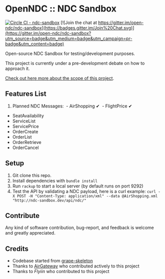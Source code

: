 # OpenNDC :: NDC Sandbox

[![Circle CI - ndc-sandbox](https://circleci.com/gh/open-ndc/ndc-sandbox/tree/master.svg?style=shield)](https://circleci.com/gh/open-ndc/ndc-sandbox)
[![Join the chat at https://gitter.im/open-ndc/ndc-sandbox](https://badges.gitter.im/Join%20Chat.svg)](https://gitter.im/open-ndc/ndc-sandbox?utm_source=badge&utm_medium=badge&utm_campaign=pr-badge&utm_content=badge)

Open-source NDC Sandbox for testing/development purposes.

This project is currently under a pre-development debate on how to approach it.

[Check out here more about the scope of this project](https://github.com/open-ndc/ndc-sandbox/wiki).


## Features List

1. Planned NDC Messages:
  - AirShopping ✔︎
  - FlightPrice ✔︎
  - SeatAvailability
  - ServiceList
  - ServicePrice
  - OrderCreate
  - OrderList
  - OrderRetrieve
  - OrderCancel


## Setup

1. Git clone this repo.
2. Install dependencies with ```bundle install```
3. Run ```rackup``` to start a local server (by default runs on port 9292)
4. Test the API by validating a NDC payload, here is a curl example: ```curl -X POST -H "Content-Type: application/xml" --data @AirShopping.xml "http://ndc-sandbox.dev/api/ndc/"```


## Contribute

Any kind of software contribution, bug-report, and feedback is welcome and greatly appreciated.


## Credits

- Codebase started from [grape-skeleton](https://github.com/xurde/grape-skeleton)
- Thanks to [AirGateway](http://airgateway.net) who contributed actively to this project
- Thanks to *Flyiin* who contributed to this project

